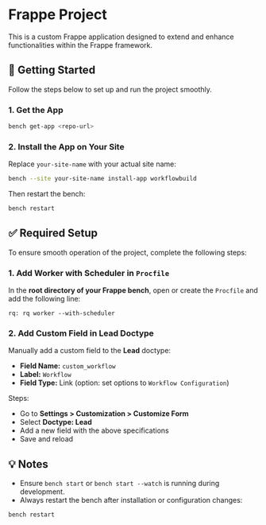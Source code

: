 # Frappe Project

This is a custom Frappe application designed to extend and enhance functionalities within the Frappe framework.

## 🚀 Getting Started

Follow the steps below to set up and run the project smoothly.

### 1. Get the App

```bash
bench get-app <repo-url>
```

### 2. Install the App on Your Site

Replace `your-site-name` with your actual site name:

```bash
bench --site your-site-name install-app workflowbuild
```

Then restart the bench:

```bash
bench restart
```

## ✅ Required Setup

To ensure smooth operation of the project, complete the following steps:

### 1. Add Worker with Scheduler in `Procfile`

In the **root directory of your Frappe bench**, open or create the `Procfile` and add the following line:

```
rq: rq worker --with-scheduler
```

### 2. Add Custom Field in Lead Doctype

Manually add a custom field to the **Lead** doctype:

- **Field Name:** `custom_workflow`
- **Label:** `Workflow`
- **Field Type:** Link (option: set options to `Workflow Configuration`)

Steps:

- Go to **Settings > Customization > Customize Form**
- Select **Doctype: Lead**
- Add a new field with the above specifications
- Save and reload

## 💡 Notes

- Ensure `bench start` or `bench start --watch` is running during development.
- Always restart the bench after installation or configuration changes:

```bash
bench restart
```
